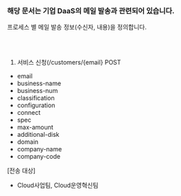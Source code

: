 ### 해당 문서는 기업 DaaS의 메일 발송과 관련되어 있습니다.

프로세스 별 메일 발송 정보(수신자, 내용)을 정의합니다.

<br>
<br>

1. 서비스 신청(/customers/{email} POST
- email
- business-name
- business-num
- classification
- configuration
- connect
- spec
- max-amount
- additional-disk
- domain
- company-name
- company-code

[전송 대상]
- Cloud사업팀, Cloud운영혁신팀

